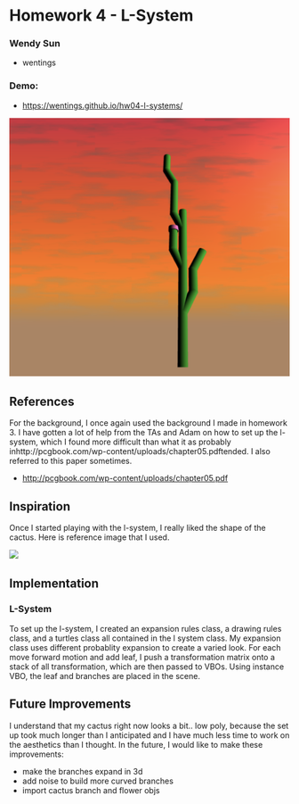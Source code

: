 # Homework 4 - L-System

### Wendy Sun
- wentings

### Demo: 
- https://wentings.github.io/hw04-l-systems/

![](demo1.png) 


## References

For the background, I once again used the background I made in homework 3.
I have gotten a lot of help from the TAs and Adam on how to set up the l-system, which I found more difficult than what it as probably inhttp://pcgbook.com/wp-content/uploads/chapter05.pdftended. I also referred to this paper sometimes. 
- http://pcgbook.com/wp-content/uploads/chapter05.pdf


## Inspiration
Once I started playing with the l-system, I really liked the shape of the cactus. Here is reference image that I used. 

![](inspo.png) 

## Implementation

### L-System
To set up the l-system, I created an expansion rules class, a drawing rules class, and a turtles class all contained in the l system class. My expansion class uses different probablity expansion to create a varied look. For each move forward motion and add leaf, I push a transformation matrix onto a stack of all transformation, which are then passed to VBOs. Using instance VBO, the leaf and branches are placed in the scene.


## Future Improvements

I understand that my cactus right now looks a bit.. low poly, because the set up took much longer than I anticipated and I have much less time to work on the aesthetics than I thought. In the future, I would like to make these improvements:
 - make the branches expand in 3d
 - add noise to build more curved branches
 - import cactus branch and flower objs

 
